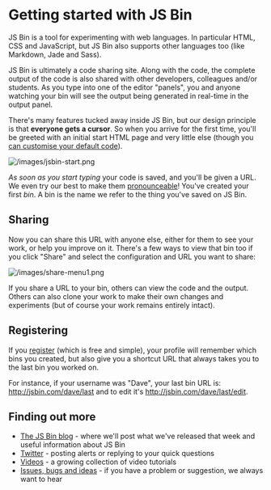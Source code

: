 # Getting started with JS Bin

JS Bin is a tool for experimenting with web languages. In particular HTML, CSS and JavaScript, but JS Bin also supports other languages too (like Markdown, Jade and Sass).

JS Bin is ultimately a code sharing site. Along with the code, the complete output of the code is also shared with other developers, colleagues and/or students. As you type into one of the editor "panels", you and anyone watching your bin will see the output being generated in real-time in the output panel.

There's many features tucked away inside JS Bin, but our design principle is that **everyone gets a cursor**. So when you arrive for the first time, you'll be greeted with an initial start HTML page and very little else (though you [can customise your default code](/help/defaults-in-bins)).

![/images/jsbin-start.png](/images/jsbin-start.png)

*As soon as you start typing* your code is saved, and you'll be given a URL. We even try our best to make them [pronounceable](/help/pronounceable-urls)! You've created your first *bin*. A bin is the name we refer to the thing you've saved on JS Bin.

## Sharing

Now you can share this URL with anyone else, either for them to see your work, or help you improve on it. There's a few ways to view that bin too if you click "Share" and select the configuration and URL you want to share:

![/images/share-menu1.png](/images/share-menu1.png)

If you share a URL to your bin, others can view the code and the output. Others can also clone your work to make their own changes and experiments (but of course your work remains entirely intact).

## Registering

If you [register](http://jsbin.com/register) (which is free and simple), your profile will remember which bins you created, but also give you a shortcut URL that always takes you to the last bin you worked on.

For instance, if your username was "Dave", your last bin URL is: http://jsbin.com/dave/last and to edit it's http://jsbin.com/dave/last/edit.

## Finding out more

- [The JS Bin blog](/blog) - where we'll post what we've released that week and useful information about JS Bin
- [Twitter](https://twitter.com/js_bin) - posting alerts or replying to your quick questions
- [Videos](http://jsbin.com/videos) - a growing collection of video tutorials
- [Issues, bugs and ideas](https://github.com/jsbin/jsbin/issues) - if you have a problem or suggestion, we always want to hear
